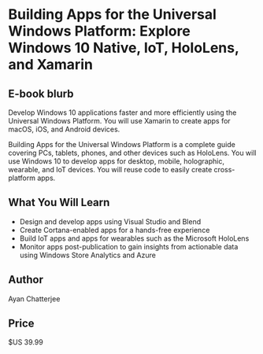 # Building Apps for the Universal Windows Platform: Explore Windows 10 Native, IoT, HoloLens, and Xamarin

## E-book blurb

Develop Windows 10 applications faster and more efficiently using the Universal Windows Platform. You will use Xamarin to create apps for macOS, iOS, and Android devices.

Building Apps for the Universal Windows Platform is a complete guide covering PCs, tablets, phones, and other devices such as HoloLens. You will use Windows 10 to develop apps for desktop, mobile, holographic, wearable, and IoT devices. You will reuse code to easily create cross-platform apps.

## What You Will Learn

* Design and develop apps using Visual Studio and Blend
* Create Cortana-enabled apps for a hands-free experience
* Build IoT apps and apps for wearables such as the Microsoft HoloLens
* Monitor apps post-publication to gain insights from actionable data using Windows Store Analytics and Azure

## Author

Ayan Chatterjee

## Price

$US 39.99
